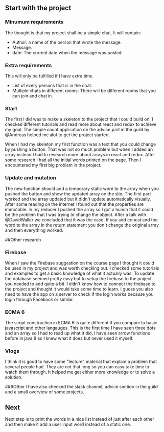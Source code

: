 ## Start with the project

### Minumum requirements
The thought is that my project shall be a simple chat. 
It will contain:
- Author: a name of the person that wrote the message.
- Message.
- date: The current date when the message was posted.

### Extra requirements
This will only be fulfilled if I have extra time.
- List of every persons that is in the chat.
- Multiple chats in different rooms: There will be different rooms that you can join and chat in.

### Start
The first I did was to make a skeleton to the project that I could build on.
I checked different tutorials and read more about react and redux to achieve my goal.
The simple count application on the advice part in the guild by @Andreas helped me alot to get the project started.

When I had my skeleton my first function was a text that you could change by pushing a button.
That was not so much problem but when I added an array instead I had to research more about arrays in react and redux.
After some research I had all the initial words printed on the page. Then I encountered my first big problem in the project.

### Update and mutation
The new function should add a temporary static word to the array when you pushed the button and show the updated array on the site.
The first part worked and the array updated but it didn't update automatically visually. After some reading on the internet I found 
out that the properties are immutable. In my reducer I pushed the array so I got a hunch that it could be the problem that I was trying
to change the object. After a talk with @DavidWaller we concluded that it was the case. If you add concat and the word to the array in 
the return statement you don't change the original array and then everything worked.

##Other research

### Firebase
When I saw the Firebase suggestion on the course page I thought it could be used in my project and was worth checking out. I checked some tutorials and
examples to get a basic knowledge of what it actually was. To update the database seemed pretty easy but to setup the firebase to the project you needed to
add quite a bit. I didn't know how to connect the firebase to the project and thought it would take some time to learn.
I guess you also need to have the app on a server to check if the login works because you login through Facebook or similar.

### ECMA 6
The script construction in ECMA 6 is quite different if you compare to basic javascript and other langauges.
This is the first time I have seen three dots and an array so I had to read up what it did. I have seen arrow functions before in java 8 so I knew what it does but
never used it myself.

### Vlogs
I think it is good to have some "lecture" material that explain a problem that several people had. They are not that long so you can easy take time to watch them through.
It helped me get either more knowledge or to solve a solution.

###Other
I have also checked the slack channel, advice section in the guild and a small overview of some projects. 

## Next
Next step is to print the words in a nice list instead of just after each other and then make it add a user input word instead of a static one.